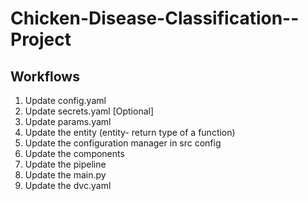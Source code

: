 # Chicken-Disease-Classification--Project


## Workflows

1. Update config.yaml
2. Update secrets.yaml [Optional]
3. Update params.yaml
4. Update the entity (entity- return type of a function)
5. Update the configuration manager in src config
6. Update the components
7. Update the pipeline 
8. Update the main.py
9. Update the dvc.yaml